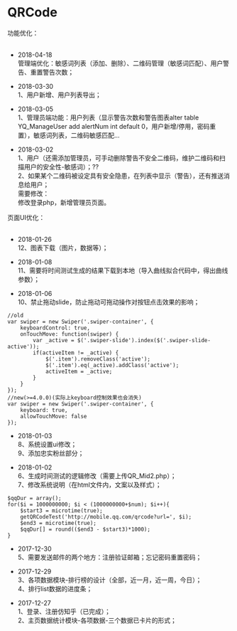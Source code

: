 # QRCode <br>

功能优化：<br><br>

- 2018-04-18 <br>
管理端优化：敏感词列表（添加、删除）、二维码管理（敏感词匹配）、用户警告、重置警告次数；<br>

- 2018-03-30 <br>
1、用户新增、用户列表导出；

- 2018-03-05 <br>
1、管理员端功能：用户列表（显示警告次数和警告图表alter table YQ_ManageUser add alertNum int default 0，用户新增/停用，密码重置），敏感词列表，二维码敏感匹配...<br>

- 2018-03-02 <br>
1、用户（还需添加管理员，可手动删除警告不安全二维码，维护二维码和扫描用户的安全性-敏感词）；??<br>
2、如果某个二维码被设定具有安全隐患，在列表中显示（警告），还有推送消息给用户；<br>
需要修改：<br>
修改登录php，新增管理员页面。<br>

页面UI优化：<br><br>

- 2018-01-26 <br>
12、图表下载（图片，数据等）；<br>

- 2018-01-08 <br>
11、需要将时间测试生成的结果下载到本地（导入曲线拟合代码中，得出曲线参数）；<br>


- 2018-01-06 <br>
10、禁止拖动slide，防止拖动可拖动操作对按钮点击效果的影响；<br>
```
//old
var swiper = new Swiper('.swiper-container', {
	keyboardControl: true,
	onTouchMove: function(swiper) {
		var _active = $('.swiper-slide').index($('.swiper-slide-active'));
		if(activeItem != _active) {
			$('.item').removeClass('active');
			$('.item').eq(_active).addClass('active');
			activeItem = _active;
		}
	}
});
//new(>=4.0.0)(实际上keyboard控制效果也会消失)
var swiper = new Swiper('.swiper-container', {
	keyboard: true,
	allowTouchMove: false
});
```

- 2018-01-03 <br>
8、系统设置ui修改；<br>
9、添加忠实粉丝部分；<br>

- 2018-01-02 <br>
6、生成时间测试的逻辑修改（需要上传QR_Mid2.php）；<br>
7、修改系统说明（在html文件内，文案以及样式）；<br>
```
$qqDur = array();
for($i = 1000000000; $i < (1000000000+$num); $i++){
	$start3 = microtime(true);
	getQRCodeTest('http://mobile.qq.com/qrcode?url=', $i);
	$end3 = microtime(true);
	$qqDur[] = round(($end3 - $start3)*1000);
}
```

- 2017-12-30 <br>
5、需要发送邮件的两个地方：注册验证邮箱；忘记密码重置密码；<br>

- 2017-12-29 <br>
3、各项数据模块-排行榜的设计（全部，近一月，近一周，今日）；<br>
4、排行list数据的进度条；<br>

- 2017-12-27 <br>
1、登录、注册仿知乎（已完成）；<br>
2、主页数据统计模块-各项数据-三个数据已卡片的形式；<br>



